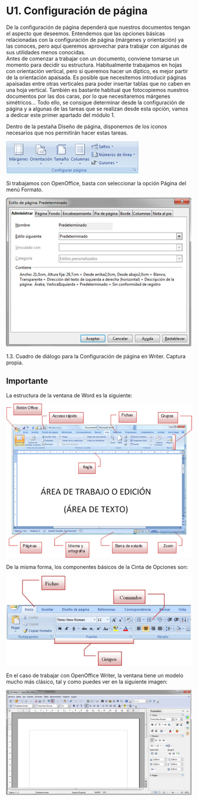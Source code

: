 # U1. Configuración de página

De la configuración de página dependerá que nuestros documentos tengan el aspecto que deseemos. Entendemos que las opciones básicas relacionadas con la configuración de página (márgenes y orientación) ya las conoces, pero aquí queremos aprovechar para trabajar con algunas de sus utilidades menos conocidas.  
Antes de comenzar a trabajar con un documento, conviene tomarse un momento para decidir su estructura. Habitualmente trabajamos en hojas con orientación vertical, pero si queremos hacer un díptico, es mejor partir de la orientación apaisada. Es posible que necesitemos introducir páginas apaisadas entre otras verticales para poder insertar tablas que no caben en una hoja vertical. También es bastante habitual que fotocopiemos nuestros documentos por las dos caras, por lo que necesitaremos márgenes simétricos... Todo ello, se consigue determinar desde la configuración de página y a algunas de las tareas que se realizan desde esta opción, vamos a dedicar este primer apartado del módulo 1.

Dentro de la pestaña Diseño de página, disponemos de los iconos necesarios que nos permitirán hacer estas tareas.


![Fig. 1.2. Grupo Configuración de página de Word 2007. Captura propia.](img/1Imagen_02.jpg)




Si trabajamos con OpenOffice, basta con seleccionar la opción Página del menú Formato.


![](img/1Imagen_03.jpg)


1.3. Cuadro de diálogo para la Configuración de página en Writer. Captura propia.

## Importante

La estructura de la ventana de Word es la siguiente:


![1.4. Ventana de Word 2007. Captura propia.](img/1Imagen_04.jpg)




De la misma forma, los componentes básicos de la Cinta de Opciones son:


![1.5. Componentes de la cinta de opciones en Word 2007. Captura propia.](img/1Imagen_05.jpg)




En el caso de trabajar con OpenOffice Writer, la ventana tiene un modelo mucho más clásico, tal y como puedes ver en la siguiente imagen:


![1.6. Ventana de OpenOffice Writer. Captura propia.](img/1Imagen_05-1.jpg)


